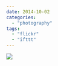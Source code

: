 ```yaml
---
date: 2014-10-02
categories: 
  - "photography"
tags: 
  - "flickr"
  - "ifttt"
---
```


![](https://farm3.staticflickr.com/2946/15420298382_deebbff75e_b.jpg)
